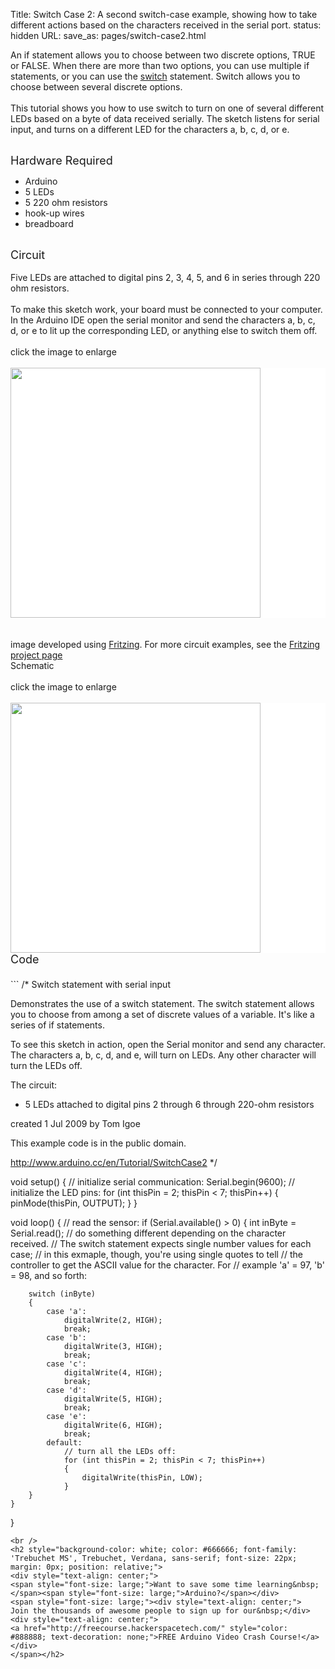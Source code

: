 Title: Switch Case 2: A second switch-case example, showing how to take different actions based on the characters received in the serial port.
status: hidden
URL:
save_as: pages/switch-case2.html

An if statement allows you to choose between two discrete options, TRUE or FALSE. When there are more than two options, you can use multiple if statements, or you can use the <a href="http://www.arduino.cc/en/Reference/SwitchCase">switch</a> statement. Switch allows you to choose between several discrete options.<br />
<br />
This tutorial shows you how to use switch to turn on one of several different LEDs based on a byte of data received serially. The sketch listens for serial input, and turns on a different LED for the characters a, b, c, d, or e.<br />
<div>
<br />
<span style="font-size: large;">Hardware Required</span><br />
<ul>
<li>Arduino</li>
<li>5 LEDs</li>
<li>5 220 ohm resistors</li>
<li>hook-up wires</li>
<li>breadboard</li>
</ul>
</div>
<div>
<br />
<span style="font-size: large;">Circuit</span><br />
<br />
Five LEDs are attached to digital pins 2, 3, 4, 5, and 6 in series through 220 ohm resistors.<br />
<br />
To make this sketch work, your board must be connected to your computer. In the Arduino IDE open the serial monitor and send the characters a, b, c, d, or e to lit up the corresponding LED, or anything else to switch them off.<br />
<br />
click the image to enlarge</div>
<div>
<br />
<div class="circuit" style="box-sizing: border-box; direction: ltr; margin: 0px; padding: 0px;">
<div style="background-color: white; box-sizing: border-box; color: #4f4e4e; direction: ltr; font-family: 'TyponineSans Regular 18', 'Lucida Grande', Lucida, Verdana, sans-serif; font-size: 18px; line-height: 31.5px; margin: 0px; padding: 0px;">
<a class="urllink" href="http://www.arduino.cc/en/uploads/Tutorial/switchCase2_bb.png" rel="nofollow" style="box-sizing: border-box; color: #00979c; line-height: inherit; text-decoration: none;"><img alt="" src="http://www.arduino.cc/en/uploads/Tutorial/switchCase2_bb.png" style="border: none; box-sizing: border-box; display: inline-block; vertical-align: middle;" title="" width="400px" /></a></div>
<br />
<br />
image developed using <a href="http://www.fritzing.org/">Fritzing</a>. For more circuit examples, see the <a href="http://fritzing.org/projects/">Fritzing project page</a><br />
Schematic<br />
<br />
click the image to enlarge</div>
<div class="circuit" style="box-sizing: border-box; direction: ltr; margin: 0px; padding: 0px;">
<br />
<div style="background-color: white; box-sizing: border-box; color: #4f4e4e; direction: ltr; font-family: 'TyponineSans Regular 18', 'Lucida Grande', Lucida, Verdana, sans-serif; font-size: 18px; line-height: 31.5px; margin: 0px; padding: 0px;">
<a class="urllink" href="http://www.arduino.cc/en/uploads/Tutorial/SwitchCase2.png" rel="nofollow" style="box-sizing: border-box; color: #00979c; line-height: inherit; text-decoration: none;"><img alt="" src="http://www.arduino.cc/en/uploads/Tutorial/SwitchCase2.png" style="border: none; box-sizing: border-box; display: inline-block; vertical-align: middle;" title="" width="400px" /></a></div>
</div>
<span style="font-size: large;">Code</span></div>
<div>
<span style="font-size: large;"><br /></span></div>
```
/*
  Switch statement  with serial input

 Demonstrates the use of a switch statement.  The switch
 statement allows you to choose from among a set of discrete values
 of a variable.  It's like a series of if statements.

 To see this sketch in action, open the Serial monitor and send any character.
 The characters a, b, c, d, and e, will turn on LEDs.  Any other character will turn
 the LEDs off.

 The circuit:
 * 5 LEDs attached to digital pins 2 through 6 through 220-ohm resistors

 created 1 Jul 2009
 by Tom Igoe

This example code is in the public domain.

 http://www.arduino.cc/en/Tutorial/SwitchCase2
 */

void setup()
{
	// initialize serial communication:
	Serial.begin(9600);
	// initialize the LED pins:
	for (int thisPin = 2; thisPin < 7; thisPin++)
	{
		pinMode(thisPin, OUTPUT);
	}
}

void loop()
{
	// read the sensor:
	if (Serial.available() > 0)
	{
		int inByte = Serial.read();
		// do something different depending on the character received.
		// The switch statement expects single number values for each case;
		// in this exmaple, though, you're using single quotes to tell
		// the controller to get the ASCII value for the character.  For
		// example 'a' = 97, 'b' = 98, and so forth:

		switch (inByte)
		{
			case 'a':
				digitalWrite(2, HIGH);
				break;
			case 'b':
				digitalWrite(3, HIGH);
				break;
			case 'c':
				digitalWrite(4, HIGH);
				break;
			case 'd':
				digitalWrite(5, HIGH);
				break;
			case 'e':
				digitalWrite(6, HIGH);
				break;
			default:
				// turn all the LEDs off:
				for (int thisPin = 2; thisPin < 7; thisPin++)
				{
					digitalWrite(thisPin, LOW);
				}
		}
	}
}
```
<br />
<h2 style="background-color: white; color: #666666; font-family: 'Trebuchet MS', Trebuchet, Verdana, sans-serif; font-size: 22px; margin: 0px; position: relative;">
<div style="text-align: center;">
<span style="font-size: large;">Want to save some time learning&nbsp;</span><span style="font-size: large;">Arduino?</span></div>
<span style="font-size: large;"><div style="text-align: center;">
Join the thousands of awesome people to sign up for our&nbsp;</div>
<div style="text-align: center;">
<a href="http://freecourse.hackerspacetech.com/" style="color: #888888; text-decoration: none;">FREE Arduino Video Crash Course!</a></div>
</span></h2>
